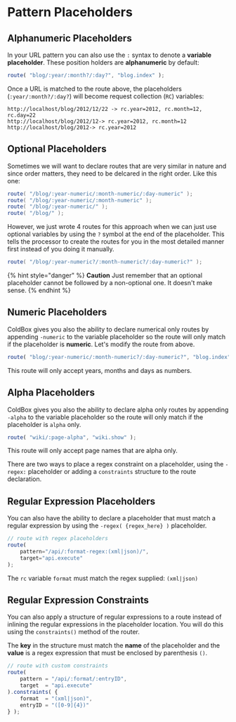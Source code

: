 # Pattern Placeholders

## Alphanumeric Placeholders

In your URL pattern you can also use the `:` syntax to denote a **variable placeholder**. These position holders are **alphanumeric** by default:

```javascript
route( "blog/:year/:month?/:day?", "blog.index" );
```

Once a URL is matched to the route above, the placeholders \(`:year/:month?/:day?`\) will become request collection \(`RC`\) variables:

```text
http://localhost/blog/2012/12/22 -> rc.year=2012, rc.month=12, rc.day=22
http://localhost/blog/2012/12-> rc.year=2012, rc.month=12
http://localhost/blog/2012-> rc.year=2012
```

## Optional Placeholders

Sometimes we will want to declare routes that are very similar in nature and since order matters, they need to be delcared in the right order. Like this one:

```java
route( "/blog/:year-numeric/:month-numeric/:day-numeric" );
route( "/blog/:year-numeric/:month-numeric" );
route( "/blog/:year-numeric/" );
route( "/blog/" );
```

However, we just wrote 4 routes for this approach when we can just use optional variables by using the `?` symbol at the end of the placeholder. This tells the processor to create the routes for you in the most detailed manner first instead of you doing it manually.

```java
route( "/blog/:year-numeric?/:month-numeric?/:day-numeric?" );
```

{% hint style="danger" %}
**Caution** Just remember that an optional placeholder cannot be followed by a non-optional one. It doesn't make sense.
{% endhint %}

## Numeric Placeholders

ColdBox gives you also the ability to declare numerical only routes by appending `-numeric` to the variable placeholder so the route will only match if the placeholder is **numeric**. Let's modify the route from above.

```javascript
route( "blog/:year-numeric/:month-numeric?/:day-numeric?", "blog.index" );
```

This route will only accept years, months and days as numbers.

## Alpha Placeholders

ColdBox gives you also the ability to declare alpha only routes by appending `-alpha` to the variable placeholder so the route will only match if the placeholder is `alpha` only.

```javascript
route( "wiki/:page-alpha", "wiki.show" );
```

This route will only accept page names that are alpha only.

There are two ways to place a regex constraint on a placeholder, using the `-regex:` placeholder or adding a `constraints` structure to the route declaration.

## Regular Expression Placeholders

You can also have the ability to declare a placeholder that must match a regular expression by using the `-regex( {regex_here} )` placeholder.

```javascript
// route with regex placeholders
route(
    pattern="/api/:format-regex:(xml|json)/",
    target="api.execute"
);
```

The `rc` variable `format` must match the regex supplied: `(xml|json)`

## Regular Expression Constraints

You can also apply a structure of regular expressions to a route instead of inlining the regular expressions in the placeholder location. You will do this using the `constraints()` method of the router.

The **key** in the structure must match the **name** of the placeholder and the **value** is a regex expression that must be enclosed by parenthesis `()`.

```javascript
// route with custom constraints
route(
    pattern = "/api/:format/:entryID",
    target  = "api.execute"
).constraints( {
    format  = "(xml|json)",
    entryID = "([0-9]{4})" 
} );
```

